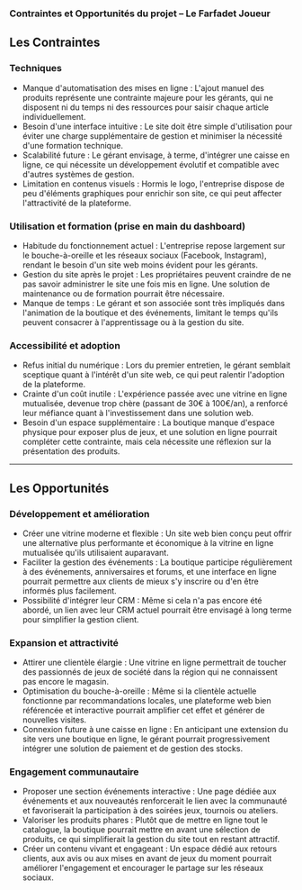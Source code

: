 ### Contraintes et Opportunités du projet – Le Farfadet Joueur  

## Les Contraintes  

### Techniques  
- Manque d'automatisation des mises en ligne : L'ajout manuel des produits représente une contrainte majeure pour les gérants, qui ne disposent ni du temps ni des ressources pour saisir chaque article individuellement.  
- Besoin d'une interface intuitive : Le site doit être simple d'utilisation pour éviter une charge supplémentaire de gestion et minimiser la nécessité d'une formation technique.  
- Scalabilité future : Le gérant envisage, à terme, d'intégrer une caisse en ligne, ce qui nécessite un développement évolutif et compatible avec d'autres systèmes de gestion.  
- Limitation en contenus visuels : Hormis le logo, l'entreprise dispose de peu d'éléments graphiques pour enrichir son site, ce qui peut affecter l'attractivité de la plateforme.  

### Utilisation et formation (prise en main du dashboard)  
- Habitude du fonctionnement actuel : L'entreprise repose largement sur le bouche-à-oreille et les réseaux sociaux (Facebook, Instagram), rendant le besoin d'un site web moins évident pour les gérants.  
- Gestion du site après le projet : Les propriétaires peuvent craindre de ne pas savoir administrer le site une fois mis en ligne. Une solution de maintenance ou de formation pourrait être nécessaire.  
- Manque de temps : Le gérant et son associée sont très impliqués dans l'animation de la boutique et des événements, limitant le temps qu'ils peuvent consacrer à l'apprentissage ou à la gestion du site.  

### Accessibilité et adoption  
- Refus initial du numérique : Lors du premier entretien, le gérant semblait sceptique quant à l'intérêt d'un site web, ce qui peut ralentir l'adoption de la plateforme.  
- Crainte d'un coût inutile : L'expérience passée avec une vitrine en ligne mutualisée, devenue trop chère (passant de 30€ à 100€/an), a renforcé leur méfiance quant à l'investissement dans une solution web.  
- Besoin d'un espace supplémentaire : La boutique manque d'espace physique pour exposer plus de jeux, et une solution en ligne pourrait compléter cette contrainte, mais cela nécessite une réflexion sur la présentation des produits.  

---

## Les Opportunités  

### Développement et amélioration  
- Créer une vitrine moderne et flexible : Un site web bien conçu peut offrir une alternative plus performante et économique à la vitrine en ligne mutualisée qu'ils utilisaient auparavant.  
- Faciliter la gestion des événements : La boutique participe régulièrement à des événements, anniversaires et forums, et une interface en ligne pourrait permettre aux clients de mieux s'y inscrire ou d'en être informés plus facilement.  
- Possibilité d'intégrer leur CRM : Même si cela n'a pas encore été abordé, un lien avec leur CRM actuel pourrait être envisagé à long terme pour simplifier la gestion client.  

### Expansion et attractivité  
- Attirer une clientèle élargie : Une vitrine en ligne permettrait de toucher des passionnés de jeux de société dans la région qui ne connaissent pas encore le magasin.  
- Optimisation du bouche-à-oreille : Même si la clientèle actuelle fonctionne par recommandations locales, une plateforme web bien référencée et interactive pourrait amplifier cet effet et générer de nouvelles visites.  
- Connexion future à une caisse en ligne : En anticipant une extension du site vers une boutique en ligne, le gérant pourrait progressivement intégrer une solution de paiement et de gestion des stocks.  

### Engagement communautaire  
- Proposer une section événements interactive : Une page dédiée aux événements et aux nouveautés renforcerait le lien avec la communauté et favoriserait la participation à des soirées jeux, tournois ou ateliers.  
- Valoriser les produits phares : Plutôt que de mettre en ligne tout le catalogue, la boutique pourrait mettre en avant une sélection de produits, ce qui simplifierait la gestion du site tout en restant attractif.  
- Créer un contenu vivant et engageant : Un espace dédié aux retours clients, aux avis ou aux mises en avant de jeux du moment pourrait améliorer l'engagement et encourager le partage sur les réseaux sociaux.  
